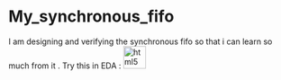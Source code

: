# My_synchronous_fifo
I am designing and verifying the synchronous fifo so that i can learn so much from it .
Try this in EDA :  </a> <a href="https://www.edaplayground.com/x/LdRi" target="_blank" rel="noreferrer"> <img src="https://avatars.githubusercontent.com/u/11648029?v=4" alt="html5" width="40" height="40"/>
